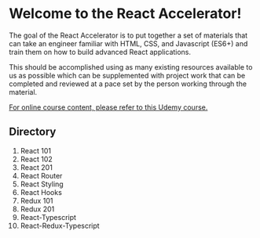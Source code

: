 # Welcome to the React Accelerator!
The goal of the React Accelerator is to put together a set of materials that can take an engineer familiar with HTML, CSS, and Javascript (ES6+) and train them on how to build advanced React applications. 

This should be accomplished using as many existing resources available to us as possible which can be supplemented with project work that can be completed and reviewed at a pace set by the person working through the material.

[For online course content, please refer to this Udemy course.](https://redventures.udemy.com/react-the-complete-guide-incl-redux/)

## Directory
1. React 101
2. React 102
3. React 201
4. React Router
5. React Styling
6. React Hooks
7. Redux 101
8. Redux 201
9. React-Typescript
10. React-Redux-Typescript